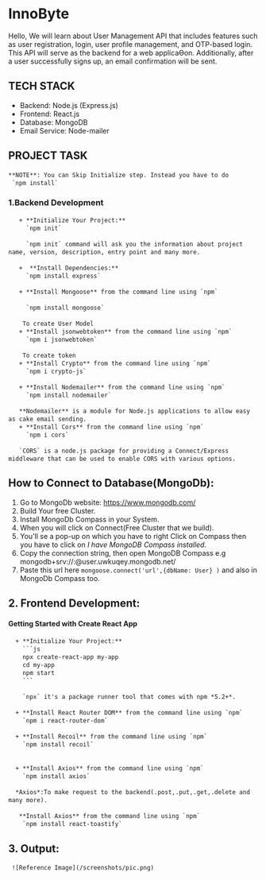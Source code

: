 # InnoByte

Hello, We will learn about User Management API that includes features such as user
registration, login, user profile management, and OTP-based login. This API will serve as the backend
for a web applicaƟon. Additionally, after a user successfully signs up, an email confirmation will be
sent.

## TECH STACK

+ Backend: Node.js (Express.js)
+ Frontend: React.js
+ Database: MongoDB 
+ Email Service: Node-mailer 

## PROJECT TASK
    **NOTE**: You can Skip Initialize step. Instead you have to do 
     `npm install`
           
### 1.Backend Development 
       + **Initialize Your Project:**
         `npm init`
         
         `npm init` command will ask you the information about project name, version, description, entry point and many more.   

       +  **Install Dependencies:**
         `npm install express`
        
       + **Install Mongoose** from the command line using `npm`
       
         `npm install mongoose`
        
        To create User Model
       + **Install jsonwebtoken** from the command line using `npm`
         `npm i jsonwebtoken`
        
        To create token
       + **Install Crypto** from the command line using `npm`
         `npm i crypto-js`
     
       + **Install Nodemailer** from the command line using `npm`
         `npm install nodemailer`
      
       **Nodemailer** is a module for Node.js applications to allow easy as cake email sending.
       + **Install Cors** from the command line using `npm`
         `npm i cors`
       
       `CORS` is a node.js package for providing a Connect/Express middleware that can be used to enable CORS with various options.
       

## How to Connect to Database(MongoDb): 
   1. Go to MongoDb website: <https://www.mongodb.com/>
   2. Build Your free Cluster.
   3. Install MongoDb Compass in your System.
   4. When you will click on Connect(Free Cluster that we build).
   5. You'll se a pop-up on which you have to right Click on Compass then you have to click on *I have MongoDB Compass installed*.
   6. Copy the connection string, then open MongoDB Compass
      e.g mongodb+srv://<username>:<password>@user.uwkuqey.mongodb.net/
   7. Paste this url here `mongoose.connect('url',{dbName: User} )` and also in MongoDb Compass too.

## 2. Frontend Development:
   #### Getting Started with Create React App
      + **Initialize Your Project:**
        ```js
        npx create-react-app my-app
        cd my-app
        npm start
        ```

        `npx` it's a package runner tool that comes with npm *5.2+*. 
        
      + **Install React Router DOM** from the command line using `npm`
        `npm i react-router-dom`

      + **Install Recoil** from the command line using `npm`
        `npm install recoil`
       

      + **Install Axios** from the command line using `npm`
        `npm install axios`
       
      *Axios*:To make request to the backend(.post,.put,.get,.delete and many more).

       **Install Axios** from the command line using `npm`
        `npm install react-toastify`
       

## 3. Output:
     ![Reference Image](/screenshots/pic.png)
     
      




        
       

          
